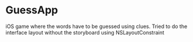 # GuessApp
iOS game where the words have to be guessed using clues. Tried to do the interface layout without the storyboard using NSLayoutConstraint
